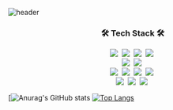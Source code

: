 

![header](https://capsule-render.vercel.app/api?type=waving&color=f8a200&height=250&section=header&text=naknakLEE&fontSize=60&fontAlign=78&fontColor=ffffff)

<h3 align="center">🛠 Tech Stack 🛠</h3>
<p align="center">
  <img src="https://img.shields.io/badge/TensorFlow-FF6F00?style=for-the-badge&logo=TensorFlow&logoColor=white"/></a>&nbsp 
  <img src="https://img.shields.io/badge/Python-3776AB?style=for-the-badge&logo=python&logoColor=white"/></a>&nbsp 
  <img src="https://img.shields.io/badge/Keras-D00000?style=for-the-badge&logo=Keras&logoColor=white"/></a>&nbsp 
  <img src="https://img.shields.io/badge/Amazon_AWS-232F3E?style=for-the-badge&logo=amazon-aws&logoColor=white"/></a>&nbsp 
  <br>
  <img src="https://img.shields.io/badge/fastapi-109989?style=for-the-badge&logo=FASTAPI&logoColor=white"/></a>&nbsp 
  <img src="https://img.shields.io/badge/Flask-000000?style=for-the-badge&logo=flask&logoColor=white"/></a>&nbsp 
  <br>
  <img src="https://img.shields.io/badge/Numpy-777BB4?style=for-the-badge&logo=numpy&logoColor=white"/></a>&nbsp 
  <img src="https://img.shields.io/badge/Pandas-2C2D72?style=for-the-badge&logo=pandas&logoColor=white"/></a>&nbsp 
  <img src="https://img.shields.io/badge/PostgreSQL-316192?style=for-the-badge&logo=postgresql&logoColor=white"/></a>&nbsp 
  <img src="https://img.shields.io/badge/redis-%23DD0031.svg?&style=for-the-badge&logo=redis&logoColor=white"/></a>&nbsp 
  <br>
  <img src="https://img.shields.io/badge/Docker-2CA5E0?style=for-the-badge&logo=docker&logoColor=white"/></a>&nbsp 
  <img src="https://img.shields.io/badge/kubernetes-326ce5.svg?&style=for-the-badge&logo=kubernetes&logoColor=white"/></a>&nbsp 
  <img src="https://img.shields.io/badge/GitHub_Actions-2088FF?style=for-the-badge&logo=github-actions&logoColor=white"/></a>&nbsp 
</p>

[![Anurag's GitHub stats](https://github-readme-stats.vercel.app/api?username=naknakLEE&count_private=true&show_icons=true&icon_color=ff8f1c&title_color=ff8f1c&hide=stars)
[![Top Langs](https://github-readme-stats.vercel.app/api/top-langs/?username=naknakLEE&layout=compact)](https://github.com/anuraghazra/github-readme-stats)


<!---
naknakLEE/naknakLEE is a ✨ special ✨ repository because its `README.md` (this file) appears on your GitHub profile.
You can click the Preview link to take a look at your changes.
--->
